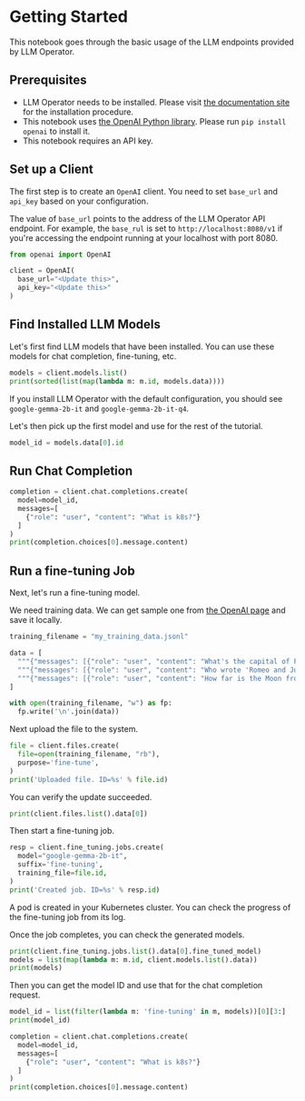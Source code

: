# Getting Started

This notebook goes through the basic usage of the LLM endpoints provided by LLM Operator.

## Prerequisites

- LLM Operator needs to be installed. Please visit
  [the documentation site](https://llm-operator.readthedocs.io/en/latest/index.html) for the installation procedure.
- This notebook uses [the OpenAI Python library](https://github.com/openai/openai-python). Please run
  `pip install openai` to install it.
- This notebook requires an API key.

## Set up a Client

The first step is to create an `OpenAI` client. You need to set `base_url` and `api_key`
based on your configuration.

The value of `base_url` points to the address of the LLM Operator API endpoint.
For example, the `base_rul` is set to `http://localhost:8080/v1` if you're accessing
the endpoint running at your localhost with port 8080.

```python
from openai import OpenAI

client = OpenAI(
  base_url="<Update this>",
  api_key="<Update this>"
)
```

## Find Installed LLM Models

Let's first find LLM models that have been installed. You can use
these models for chat completion, fine-tuning, etc.

```python
models = client.models.list()
print(sorted(list(map(lambda m: m.id, models.data))))
```

If you install LLM Operator with the default configuration, you should see `google-gemma-2b-it` and `google-gemma-2b-it-q4`.

Let's then pick up the first model and use for the rest of the tutorial.

```python
model_id = models.data[0].id
```

## Run Chat Completion

```python
completion = client.chat.completions.create(
  model=model_id,
  messages=[
    {"role": "user", "content": "What is k8s?"}
  ]
)
print(completion.choices[0].message.content)
```


## Run a fine-tuning Job

Next, let's run a fine-tuning model.

We need training data. We can get sample one from [the OpenAI page](https://platform.openai.com/docs/guides/fine-tuning/preparing-your-dataset) and
save it locally.

```python
training_filename = "my_training_data.jsonl"

data = [
  """{"messages": [{"role": "user", "content": "What's the capital of France?"}, {"role": "assistant", "content": "Paris, as if everyone doesn't know that already."}]}""",
  """{"messages": [{"role": "user", "content": "Who wrote 'Romeo and Juliet'?"}, {"role": "assistant", "content": "Oh, just some guy named William Shakespeare. Ever heard of him?"}]}""",
  """{"messages": [{"role": "user", "content": "How far is the Moon from Earth?"}, {"role": "assistant", "content": "Around 384,400 kilometers. Give or take a few, like that really matters."}]}""",
]

with open(training_filename, "w") as fp:
  fp.write('\n'.join(data))
```

Next upload the file to the system.

```python
file = client.files.create(
  file=open(training_filename, "rb"),
  purpose='fine-tune',
)
print('Uploaded file. ID=%s' % file.id)
```

You can verify the update succeeded.

```python
print(client.files.list().data[0])
```

Then start a fine-tuning job.

```python
resp = client.fine_tuning.jobs.create(
  model="google-gemma-2b-it",
  suffix='fine-tuning',
  training_file=file.id,
)
print('Created job. ID=%s' % resp.id)
```

A pod is created in your Kubernetes cluster. You can check the progress of the fine-tuning job from its log.

Once the job completes, you can check the generated models.

```python
print(client.fine_tuning.jobs.list().data[0].fine_tuned_model)
models = list(map(lambda m: m.id, client.models.list().data))
print(models)
```

Then you can get the model ID and use that for the chat completion request.

```python
model_id = list(filter(lambda m: 'fine-tuning' in m, models))[0][3:]
print(model_id)
```

```python
completion = client.chat.completions.create(
  model=model_id,
  messages=[
    {"role": "user", "content": "What is k8s?"}
  ]
)
print(completion.choices[0].message.content)
```
